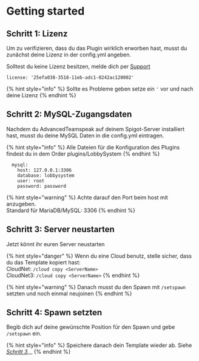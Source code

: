 # Getting started



## Schritt 1: Lizenz

Um zu verifizieren, dass du das Plugin wirklich erworben hast, musst du zunächst deine Lizenz in der config.yml angeben.

Solltest du keine Lizenz besitzen, melde dich per [Support](../other/support.md)

```text
license: '25efa038-3518-11eb-adc1-0242ac120002'
```

{% hint style="info" %}
Sollte es Probleme geben setze ein `'` vor und nach deine Lizenz
{% endhint %}

## Schritt 2: MySQL-Zugangsdaten

Nachdem du AdvancedTeamspeak auf deinem Spigot-Server installiert hast, musst du deine MySQL Daten in die config.yml eintragen.

{% hint style="info" %}
Alle Dateien für die Konfiguration des Plugins findest du in dem Order plugins/LobbySystem
{% endhint %}

```text
  mysql:
    host: 127.0.0.1:3306
    database: lobbysystem
    user: root
    password: password
```

{% hint style="warning" %}
Achte darauf den Port beim host mit anzugeben.  
Standard für MariaDB/MySQL: 3306
{% endhint %}

## Schritt 3: Server neustarten

Jetzt könnt ihr euren Server neustarten

{% hint style="danger" %}
Wenn du eine Cloud benutz, stelle sicher, dass du das Template kopiert hast:  
CloudNet: `/cloud copy <ServerName>`  
CloudNet3: `/cloud copy <ServerName>`
{% endhint %}

{% hint style="warning" %}
Danach musst du den Spawn mit `/setspawn` setzten und noch einmal neujoinen
{% endhint %}

## Schritt 4: Spawn setzten

Begib dich auf deine gewünschte Position für den Spawn und gebe `/setspawn` ein.

{% hint style="info" %}
Speichere danach dein Template wieder ab. Siehe [_Schritt 3_](getting-started.md#schritt-3-server-neustarten)\_\_
{% endhint %}

